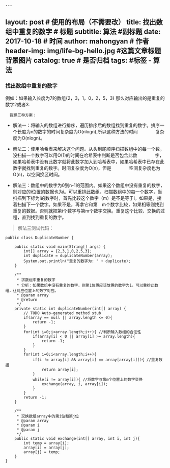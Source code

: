 
    ---
layout:     post                    # 使用的布局（不需要改）
title:      找出数组中重复的数字               # 标题 
subtitle:   算法             #副标题
date:       2017-10-18              # 时间
author:     mahongyan                     # 作者
header-img: img/life-bg-hello.jpg    #这篇文章标题背景图片
catalog: true                       # 是否归档
tags:                               #标签
    - 算法
---

### 找出数组中重复的数字

例如：如果输入长度为7的数组{2，3，1，0，2，5，3}
      那么对应输出的是重复的数字2或者3.
      


      提供三种方案：
      
-  解法一：将输入的数组进行排序，遍历排序后的数组找到重复的数字。排序一个长度为n的数字的时间复杂度为O(nlogn),所以这种方法的时间　　　　复杂度为O(nlogn)。

- 解法二：使用哈希表来解决这个问题。从头到尾顺序扫描数组中的每一个数，没扫描一个数字可以用O(1)的时间在哈希表中判断是否包含此数　　　　字，如果哈希表中没有此数字就将此数字加入到哈希表中，如果哈希表中已存在此数字就找到重复的数字。时间复杂度为O(n)，但是　　　　空间复杂度也为O(n)，以空间换区时间。

- 解法三：数组中的数字为0到n-1的范围内。如果这个数组中没有重复的数字，则对应的i位置的数据也为i。可以重排此数组，扫描数组中的每一个数字，当扫描到下标为i的数字时，首先比较这个数字（m）是不是等于i。如果是，接着扫描下一个数字。如果不是，再拿它和第　m个数字比较，如果相等则找到重复的数据。否则就把第i个数字与第m个数字交换。重复这个比较、交换的过程，直到找到重复的数字。
      

>  解法三测试代码：

```
public class DuplicateNumber {

    public static void main(String[] args) {
        int[] array = {2,3,1,0,2,5,3};
        int duplicate = duplicateNumber(array);
        System.out.println("重复的数字为: " + duplicate);
    }

    /**
     * 求数组中重复的数字
     * 分析：如果数组中没有重复的数字，则第i位置应该放置的数字为i。可以重排此数组，让对应位置上的数字对应。
     * @param array
     * @return
     */
    private static int duplicateNumber(int[] array) {
        // TODO Auto-generated method stub
        if(array == null || array.length <= 0){
            return -1;
        }
        for(int i=0;i<array.length;i++){ //判断输入数组的合法性
            if(array[i] < 0 || array[i] >= array.length){
                return -1;
            }
        }
        for(int i=0;i<array.length;i++){
            if(i != array[i] && array[i] == array[array[i]]){ //重复数据
                return array[i];
            }
            while(i != array[i]){ //将数字与第m个位置上的数字交换
                exchange(array, i, array[i]);
            }
        }
        return -1;
    }
    
    /**
     * 交换数组array中的第i位和第j位
     * @param array
     * @param i
     * @param j
     */
    public static void exchange(int[] array, int i, int j){
        int temp = array[i];
        array[i] = array[j];
        array[j] = temp;
    }
}
```

